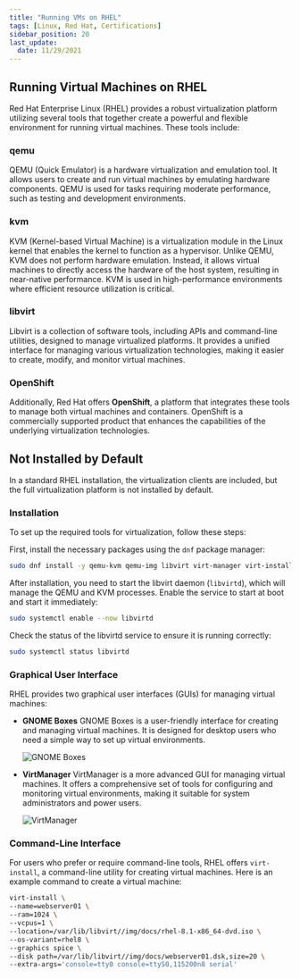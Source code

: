 ```yaml
---
title: "Running VMs on RHEL"
tags: [Linux, Red Hat, Certifications]
sidebar_position: 20
last_update:
  date: 11/29/2021
---
```



## Running Virtual Machines on RHEL

Red Hat Enterprise Linux (RHEL) provides a robust virtualization platform utilizing several tools that together create a powerful and flexible environment for running virtual machines. These tools include:

### qemu

QEMU (Quick Emulator) is a hardware virtualization and emulation tool. It allows users to create and run virtual machines by emulating hardware components. QEMU is used for tasks requiring moderate performance, such as testing and development environments.

### kvm

KVM (Kernel-based Virtual Machine) is a virtualization module in the Linux kernel that enables the kernel to function as a hypervisor. Unlike QEMU, KVM does not perform hardware emulation. Instead, it allows virtual machines to directly access the hardware of the host system, resulting in near-native performance. KVM is used in high-performance environments where efficient resource utilization is critical.

### libvirt

Libvirt is a collection of software tools, including APIs and command-line utilities, designed to manage virtualized platforms. It provides a unified interface for managing various virtualization technologies, making it easier to create, modify, and monitor virtual machines.

### OpenShift

Additionally, Red Hat offers **OpenShift**, a platform that integrates these tools to manage both virtual machines and containers. OpenShift is a commercially supported product that enhances the capabilities of the underlying virtualization technologies.

## Not Installed by Default 

In a standard RHEL installation, the virtualization clients are included, but the full virtualization platform is not installed by default. 

### Installation 

To set up the required tools for virtualization, follow these steps:

First, install the necessary packages using the `dnf` package manager:

```bash
sudo dnf install -y qemu-kvm qemu-img libvirt virt-manager virt-install
```

After installation, you need to start the libvirt daemon (`libvirtd`), which will manage the QEMU and KVM processes. Enable the service to start at boot and start it immediately:

```bash
sudo systemctl enable --now libvirtd
```

Check the status of the libvirtd service to ensure it is running correctly:

```bash
sudo systemctl status libvirtd
```

### Graphical User Interface

RHEL provides two graphical user interfaces (GUIs) for managing virtual machines:

- **GNOME Boxes**
  GNOME Boxes is a user-friendly interface for creating and managing virtual machines. It is designed for desktop users who need a simple way to set up virtual environments.

  ![GNOME Boxes](/img/docs/gnomeboxes.png)

- **VirtManager**
  VirtManager is a more advanced GUI for managing virtual machines. It offers a comprehensive set of tools for configuring and monitoring virtual environments, making it suitable for system administrators and power users.

  ![VirtManager](/img/docs/virtmanager.png)

### Command-Line Interface 

For users who prefer or require command-line tools, RHEL offers `virt-install`, a command-line utility for creating virtual machines. Here is an example command to create a virtual machine:

```bash
virt-install \
--name=webserver01 \
--ram=1024 \
--vcpus=1 \
--location=/var/lib/libvirt//img/docs/rhel-8.1-x86_64-dvd.iso \
--os-variant=rhel8 \
--graphics spice \
--disk path=/var/lib/libvirt//img/docs/webserver01.dsk,size=20 \
--extra-args='console=tty0 console=ttyS0,115200n8 serial'
```
